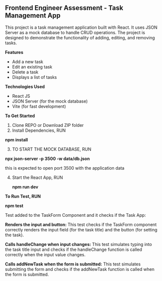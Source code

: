 ## Frontend Engineer Assessment - Task Management App
This project is a task management application built with React. It uses JSON Server as a mock database to handle CRUD operations. The project is designed to demonstrate the functionality of adding, editing, and removing tasks.

**Features**
- Add a new task
- Edit an existing task
- Delete a task
- Displays a list of tasks

**Technologies Used**
- React JS
- JSON Server (for the mock database)
- Vite (for fast development)

**To Get Started**
1. Clone REPO or Download ZIP folder
2. Install Dependencies, RUN 

**npm install**

3. TO START THE MOCK DATABASE, RUN

**npx json-server -p 3500 -w data/db.json**

this is expected to open port 3500 with the application data 

4. Start the React App, RUN

   **npm run dev**

**To Run Test, RUN**

**npm test**

Test added to the TaskForm Component and it checks if the Task App:

**Renders the input and button:**
This test checks if the TaskForm component correctly renders the input field (for the task title) and the button (for setting the task).

**Calls handleChange when input changes:**
This test simulates typing into the task title input and checks if the handleChange function is called correctly when the input value changes.

**Calls addNewTask when the form is submitted:**
This test simulates submitting the form and checks if the addNewTask function is called when the form is submitted.




